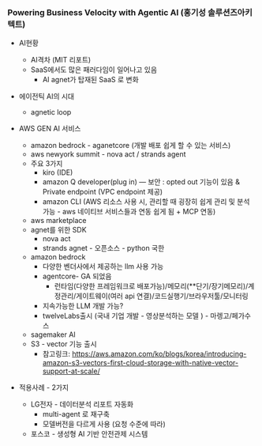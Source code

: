 ### Powering Business Velocity with Agentic AI (홍기성 솔루션즈아키텍트)

- AI현황
    - AI격차 (MIT 리포트)
    - SaaS에서도 많은 패러다임이 일어나고 있음
        - AI agnet가 탑재된 SaaS 로 변화
- 에이전틱 AI의 시대
    - agnetic loop
- AWS GEN AI 서비스
    - amazon bedrock - aganetcore (개발 배포 쉽게 할 수 있는 서비스)
    - aws newyork summit - nova act / strands agent
    - 주요 3가지
        - kiro (IDE)
        - amazon Q developer(plug in) — 보안 : opted out 기능이 있음 & Private endpoint (VPC endpoint 제공)
        - amazon CLI (AWS 리소스 사용 시, 관리할 때 굉장히 쉽게 관리 및 분석 가능 - aws 네이티브 서비스들과 연동 쉽게 됨 + MCP 연동)
    - aws marketplace
    - agnet를 위한 SDK
        - nova act
        - strands agnet - 오픈소스 - python 국한
    - amazon bedrock
        - 다양한 벤더사에서 제공하는 llm 사용 가능
        - agentcore- GA 되었음
            - 런타임(다양한 프레임워크로 배포가능)/메모리(**단기/장기메모리)/계정관리/게이트웨이(여러 api 연결)/코드실행기/브라우저툴/모니터링
        - 지속가능한 LLM 개발 가능?
        - twelveLabs출시 (국내 기업 개발 - 영상분석하는 모델 )  - 마렝고/페가수스
    - sagemaker AI
    - S3 - vector 기능 출시
       - 참고링크: https://aws.amazon.com/ko/blogs/korea/introducing-amazon-s3-vectors-first-cloud-storage-with-native-vector-support-at-scale/

- 적용사례  - 2가지
    - LG전자 - 데이터분석 리포트 자동화
        - multi-agent 로 재구축
        - 모델버전을 다르게 사용 (요청 수준에 따라)
    - 포스코 - 생성형 AI 기반 안전관제 시스템
